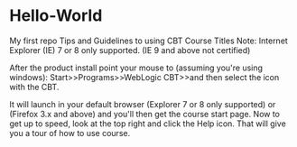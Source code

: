# Hello-World
My first repo
Tips and Guidelines to using CBT Course Titles
Note: Internet Explorer (IE) 7 or 8 only supported. (IE 9 and above not certified)

After the product install point your mouse to (assuming you're using windows): Start>>Programs>>WebLogic CBT>>and then select the icon with the CBT.

It will launch in your default browser (Explorer 7 or 8 only supported) or (Firefox 3.x and above) and you'll then get the course start page. Now to get up to speed, look at the top right and click the Help icon. That will give you a tour of how to use course.
